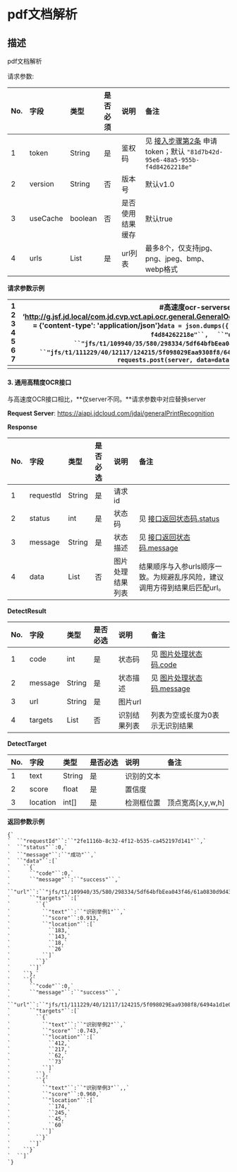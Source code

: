 # pdf文档解析


## 描述
pdf文档解析

请求参数: 

| No.  | 字段     | 类型         | **是否必须** | 说明             | 备注                                                         |
| :--- | :------- | :----------- | :----------- | :--------------- | :----------------------------------------------------------- |
| 1    | token    | String       | 是           | 鉴权码           | 见 [接入步骤第2条](https://cf.jd.com/pages/viewpage.action?pageId=312087830) 申请token；默认 `"81d7b42d-95e6-48a5-955b-f4d84262218e"` |
| 2    | version  | String       | 否           | 版本号           | 默认v1.0                                                     |
| 3    | useCache | boolean      | 否           | 是否使用结果缓存 | 默认true                                                     |
| 4    | urls     | List<String> | 是           | url列表          | 最多8个，仅支持jpg、png、jpeg、bmp、webp格式                 |


**请求参数示例**

| 1 2 3 4 5 6 7 | #高速度ocr-serverserver = ‘http://g.jsf.jd.local/com.jd.cvp.vct.api.ocr.general.GeneralOcr/pro/recognize/1065909/jsf/20000'headers = {'content-type': 'application/json'}`data = json.dumps({` `  ``"token"``:``"81d7b42d-95e6-48a5-955b-f4d84262218e"``,` `  ``"urls"``:[` `    ``"jfs/t1/109940/35/580/298334/5df64bfbEea043f46/61a0830d9d43e894.jpg"``,` `    ``"jfs/t1/111229/40/12117/124215/5f098029Eaa9308f8/6494a1d1e06b1183.jpg"` `  ``]` `})``response = requests.post(server, data=data, headers=headers)` |
| ------------- | ------------------------------------------------------------ |
|               |                                                              |

#### 3. 通用高精度OCR接口

与高速度OCR接口相比，**仅server不同。**请求参数中对应替换server

**Request Server**: https://aiapi.jdcloud.com/jdai/generalPrintRecognition

**Response**

| **No.** | **字段**  | **类型**           | 是否必选 | **说明**         | 备注                                                         |
| :------ | :-------- | :----------------- | :------- | :--------------- | :----------------------------------------------------------- |
| 1       | requestId | String             | 是       | 请求id           |                                                              |
| 2       | status    | int                | 是       | 状态码           | 见 [接口返回状态码.status](https://cf.jd.com/pages/viewpage.action?pageId=312092129) |
| 3       | message   | String             | 是       | 状态描述         | 见 [接口返回状态码.message](https://cf.jd.com/pages/viewpage.action?pageId=312092129) |
| 4       | data      | List<DetectResult> | 否       | 图片处理结果列表 | 结果顺序与入参urls顺序一致。为规避乱序风险，建议调用方得到结果后匹配url。 |

**DetectResult**

| **No.** | **字段** | **类型**           | 是否必选 | **说明**     | 备注                                                         |
| :------ | :------- | :----------------- | :------- | :----------- | :----------------------------------------------------------- |
| 1       | code     | int                | 是       | 状态码       | 见 [图片处理状态码.code](https://cf.jd.com/pages/viewpage.action?pageId=312092129) |
| 2       | message  | String             | 是       | 状态描述     | 见 [图片处理状态码.message](https://cf.jd.com/pages/viewpage.action?pageId=312092129) |
| 3       | url      | String             | 是       | 图片url      |                                                              |
| 4       | targets  | List<DetectTarget> | 否       | 识别结果列表 | 列表为空或长度为0表示无识别结果                              |

**DetectTarget**

| **No.** | **字段** | **类型** | 是否必选 | **说明**   | 备注              |
| :------ | :------- | :------- | :------- | :--------- | :---------------- |
| 1       | text     | String   | 是       | 识别的文本 |                   |
| 2       | score    | float    | 是       | 置信度     |                   |
| 3       | location | int[]    | 是       | 检测框位置 | 顶点宽高[x,y,w,h] |


**返回参数示例**

```
{`
`  ``"requestId"``:``"2fe1116b-8c32-4f12-b535-ca452197d141"``,`
`  ``"status"``:0,`
`  ``"message"``:``"成功"``,`
`  ``"data"``:[`
`    ``{`
`      ``"code"``:0,`
`      ``"message"``:``"success"``,`
`      ``"url"``:``"jfs/t1/109940/35/580/298334/5df64bfbEea043f46/61a0830d9d43e894.jpg"``,`
`      ``"targets"``:[`
`        ``{`
`          ``"text"``:``"识别举例1"``,`
`          ``"score"``:0.913,`
`          ``"location"``:[`
`            ``183,`
`            ``143,`
`            ``18,`
`            ``26`
`          ``]`
`        ``}`
`      ``]`
`    ``},`
`    ``{`
`      ``"code"``:0,`
`      ``"message"``:``"success"``,`
`      ``"url"``:``"jfs/t1/111229/40/12117/124215/5f098029Eaa9308f8/6494a1d1e06b1183.jpg"``,`
`      ``"targets"``:[`
`        ``{`
`          ``"text"``:``"识别举例2"``,`
`          ``"score"``:0.743,`
`          ``"location"``:[`
`            ``412,`
`            ``217,`
`            ``62,`
`            ``73`
`          ``]`
`        ``},`
`        ``{`
`          ``"text"``:``"识别举例3"``,,`
`          ``"score"``:0.960,`
`          ``"location"``:[`
`            ``174,`
`            ``245,`
`            ``45,`
`            ``60`
`          ``]`
`        ``}`
`      ``]`
`    ``}`
`  ``]`
`}
```